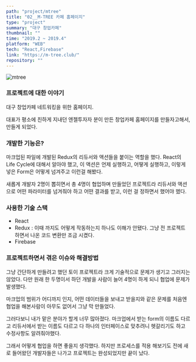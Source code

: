 ```yaml
---
path: "project/mtree"
title: "02__M-TREE 카페 홈페이지"
type: "project"
summary: "대구 창업카페"
thumbnail: ""
time: "2019.2 ~ 2019.4"
platform: "WEB"
tech: "React,Firebase"
link: "https://m-tree.club/"
repository: ""
---
```

![mtree](https://drive.google.com/uc?export=download&id=1vxvaKCv-n_uAXJyCEUIpvkZZh8Twh77n)

### 프로젝트에 대한 이야기
대구 창업카페 네트워킹을 위한 홈페이지.

대표가 평소에 친하게 지내던 엔젤투자자 분이 만든 창업카페 홈페이지를 만들자고해서, 만들게 되었다.

### 개발한 기능은?
마크업된 파일에 개발된 Redux의 리듀서와 액션들을 붙이는 역할을 했다.
React의 Life Cycle에 대해서 알아야 했고, 이 액션은 언제 실행하고, 어떻게 실행하고, 이렇게 넣은 Form은 어떻게 넘겨주고 이런걸 해봤다.

새롭게 개발자 2명이 뽑히면서 총 4명이 협업하며 만들었던 프로젝트라 리듀서와 액션으로 어떤 파라미터를 넘겨줘야 하고 어떤 결과를 받고, 이런 걸 정하면서 했어야 헸다.

### 사용한 기술 스택
* React
* Redux : 이때 까지도 어떻게 작동하는지 하나도 이해가 안됐다. 그냥 전 프로젝트 하면서 나온 코드 변환만 조금 시켰다.
* Firebase

### 프로젝트하면서 겪은 이슈와 해결방법
그냥 간단하게 만들려고 했던 토이 프로젝트라 크게 기술적으로 문제가 생기고 그러지는 않았다. 다만 원래 한 두명이서 하던 개발을 사람이 늘어 4명이 하게 되니 협업에 문제가 발생했다.

마크업의 범위가 어디까지 인지, 어떤 데이터들을 보내고 받을지와 같은 문제를 처음엔 협업을 해본사람이 아무도 없어서 그냥 막 만들었다.

그러다보니 내가 맡은 분야가 할게 너무 많아졌다. 마크업에서 받는 form의 이름도 다르고 리듀서에서 받는 이름도 다르고 다 하나의 인터페이스로 맞추려니 헷갈리기도 하고 수정사항도 알려줘야했다.

그래서 어떻게 협업을 하면 좋을지 생각했다. 하지만 프로세스를 적용 해보기도 전에 새로 들어왔던 개발자들은 나가고 프로젝트는 완성되었지만 끝이 났다.
